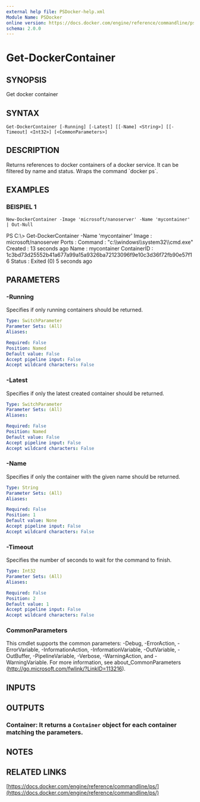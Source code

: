 ```yaml
---
external help file: PSDocker-help.xml
Module Name: PSDocker
online version: https://docs.docker.com/engine/reference/commandline/ps/
schema: 2.0.0
---
```


# Get-DockerContainer

## SYNOPSIS
Get docker container

## SYNTAX

```
Get-DockerContainer [-Running] [-Latest] [[-Name] <String>] [[-Timeout] <Int32>] [<CommonParameters>]
```

## DESCRIPTION
Returns references to docker containers of a docker service.
It can be filtered by name and status.
Wraps the command \`docker ps\`.

## EXAMPLES

### BEISPIEL 1
```
New-DockerContainer -Image 'microsoft/nanoserver' -Name 'mycontainer' | Out-Null
```

PS C:\\\> Get-DockerContainer -Name 'mycontainer'
Image       : microsoft/nanoserver
Ports       :
Command     : "c:\\\\windows\\\\system32\\\\cmd.exe"
Created     : 13 seconds ago
Name        : mycontainer
ContainerID : 1c3bd73d25552b41a677a99a15a9326ba72123096f9e10c3d36f72fb90e57f16
Status      : Exited (0) 5 seconds ago

## PARAMETERS

### -Running
Specifies if only running containers should be returned.

```yaml
Type: SwitchParameter
Parameter Sets: (All)
Aliases:

Required: False
Position: Named
Default value: False
Accept pipeline input: False
Accept wildcard characters: False
```

### -Latest
Specifies if only the latest created container should be returned.

```yaml
Type: SwitchParameter
Parameter Sets: (All)
Aliases:

Required: False
Position: Named
Default value: False
Accept pipeline input: False
Accept wildcard characters: False
```

### -Name
Specifies if only the container with the given name should be returned.

```yaml
Type: String
Parameter Sets: (All)
Aliases:

Required: False
Position: 1
Default value: None
Accept pipeline input: False
Accept wildcard characters: False
```

### -Timeout
Specifies the number of seconds to wait for the command to finish.

```yaml
Type: Int32
Parameter Sets: (All)
Aliases:

Required: False
Position: 2
Default value: 1
Accept pipeline input: False
Accept wildcard characters: False
```

### CommonParameters
This cmdlet supports the common parameters: -Debug, -ErrorAction, -ErrorVariable, -InformationAction, -InformationVariable, -OutVariable, -OutBuffer, -PipelineVariable, -Verbose, -WarningAction, and -WarningVariable.
For more information, see about_CommonParameters (http://go.microsoft.com/fwlink/?LinkID=113216).

## INPUTS

## OUTPUTS

### Container:  It returns a `Container` object for each container matching the parameters.
## NOTES

## RELATED LINKS

[https://docs.docker.com/engine/reference/commandline/ps/](https://docs.docker.com/engine/reference/commandline/ps/)


